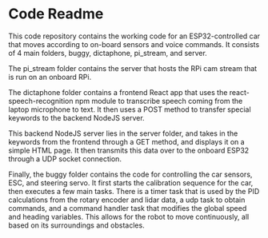 # Code Readme

This code repository contains the working code for an ESP32-controlled car that moves according to on-board sensors and voice commands. It consists of 4 main folders, buggy, dictaphone, pi_stream, and server.

The pi_stream folder contains the server that hosts the RPi cam stream that is run on an onboard RPi.

The dictaphone folder contains a frontend React app that uses the react-speech-recognition npm module to transcribe speech coming from the laptop microphone to text. It then uses a POST method to transfer special keywords to the backend NodeJS server.

This backend NodeJS server lies in the server folder, and takes in the keywords from the frontend through a GET method, and displays it on a simple HTML page. It then transmits this data over to the onboard ESP32 through a UDP socket connection.

Finally, the buggy folder contains the code for controlling the car sensors, ESC, and steering servo. It first starts the calibration sequence for the car, then executes a few main tasks. There is a timer task that is used by the PID calculations from the rotary encoder and lidar data, a udp task to obtain commands, and a command handler task that modifies the global speed and heading variables. This allows for the robot to move continuously, all based on its surroundings and obstacles.

